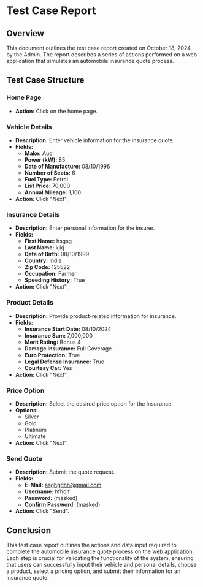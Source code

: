# Test Case Report

## Overview
This document outlines the test case report created on October 18, 2024, by the Admin. The report describes a series of actions performed on a web application that simulates an automobile insurance quote process.

## Test Case Structure

### Home Page
- **Action:** Click on the home page.

### Vehicle Details
- **Description:** Enter vehicle information for the insurance quote.
- **Fields:**
  - **Make:** Audi
  - **Power (kW):** 85
  - **Date of Manufacture:** 08/10/1996
  - **Number of Seats:** 6
  - **Fuel Type:** Petrol
  - **List Price:** 70,000
  - **Annual Mileage:** 1,100
- **Action:** Click "Next".

### Insurance Details
- **Description:** Enter personal information for the insurer.
- **Fields:**
  - **First Name:** hsgsg
  - **Last Name:** kjkj
  - **Date of Birth:** 08/10/1999
  - **Country:** India
  - **Zip Code:** 125522
  - **Occupation:** Farmer
  - **Speeding History:** True
- **Action:** Click "Next".

### Product Details
- **Description:** Provide product-related information for insurance.
- **Fields:**
  - **Insurance Start Date:** 08/10/2024
  - **Insurance Sum:** 7,000,000
  - **Merit Rating:** Bonus 4
  - **Damage Insurance:** Full Coverage
  - **Euro Protection:** True
  - **Legal Defense Insurance:** True
  - **Courtesy Car:** Yes
- **Action:** Click "Next".

### Price Option
- **Description:** Select the desired price option for the insurance.
- **Options:**
  - Silver
  - Gold
  - Platinum
  - Ultimate
- **Action:** Click "Next".

### Send Quote
- **Description:** Submit the quote request.
- **Fields:**
  - **E-Mail:** asghgdhh@gmail.com
  - **Username:** hfhdjf
  - **Password:** (masked)
  - **Confirm Password:** (masked)
- **Action:** Click "Send".

## Conclusion
This test case report outlines the actions and data input required to complete the automobile insurance quote process on the web application. Each step is crucial for validating the functionality of the system, ensuring that users can successfully input their vehicle and personal details, choose a product, select a pricing option, and submit their information for an insurance quote.
